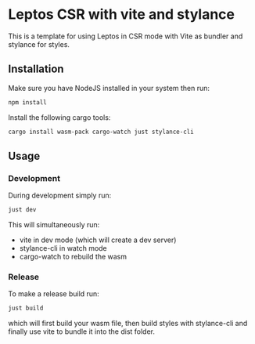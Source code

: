 # Leptos CSR with vite and stylance

This is a template for using Leptos in CSR mode with Vite as bundler and stylance for styles.

## Installation

Make sure  you have NodeJS installed in your system then run:
```bash
npm install
```

Install the following cargo tools:
```bash
cargo install wasm-pack cargo-watch just stylance-cli
```

## Usage

### Development
During development simply run:
```bash
just dev
```

This will simultaneously run:
* vite in dev mode (which will create a dev server)
* stylance-cli in watch mode
* cargo-watch to rebuild the wasm


### Release
To make a release build run:

```bash
just build
```

which will first build your wasm file, then build styles with stylance-cli and finally use vite to bundle it into the dist folder.
